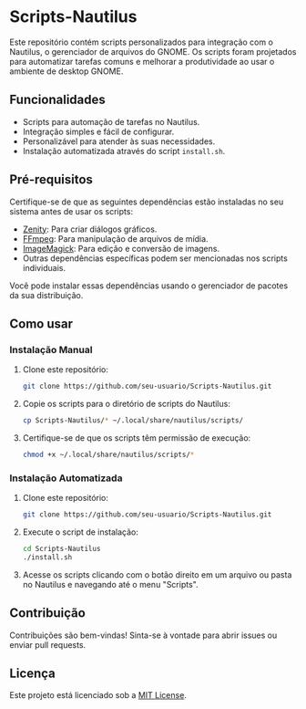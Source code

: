 # Scripts-Nautilus

Este repositório contém scripts personalizados para integração com o Nautilus, o gerenciador de arquivos do GNOME. Os scripts foram projetados para automatizar tarefas comuns e melhorar a produtividade ao usar o ambiente de desktop GNOME.

## Funcionalidades

- Scripts para automação de tarefas no Nautilus.
- Integração simples e fácil de configurar.
- Personalizável para atender às suas necessidades.
- Instalação automatizada através do script `install.sh`.

## Pré-requisitos

Certifique-se de que as seguintes dependências estão instaladas no seu sistema antes de usar os scripts:

- [Zenity](https://help.gnome.org/users/zenity/stable/): Para criar diálogos gráficos.
- [FFmpeg](https://ffmpeg.org/): Para manipulação de arquivos de mídia.
- [ImageMagick](https://imagemagick.org/): Para edição e conversão de imagens.
- Outras dependências específicas podem ser mencionadas nos scripts individuais.

Você pode instalar essas dependências usando o gerenciador de pacotes da sua distribuição.

## Como usar

### Instalação Manual

1. Clone este repositório:
    ```bash
    git clone https://github.com/seu-usuario/Scripts-Nautilus.git
    ```
2. Copie os scripts para o diretório de scripts do Nautilus:
    ```bash
    cp Scripts-Nautilus/* ~/.local/share/nautilus/scripts/
    ```
3. Certifique-se de que os scripts têm permissão de execução:
    ```bash
    chmod +x ~/.local/share/nautilus/scripts/*
    ```

### Instalação Automatizada

1. Clone este repositório:
    ```bash
    git clone https://github.com/seu-usuario/Scripts-Nautilus.git
    ```
2. Execute o script de instalação:
    ```bash
    cd Scripts-Nautilus
    ./install.sh
    ```

4. Acesse os scripts clicando com o botão direito em um arquivo ou pasta no Nautilus e navegando até o menu "Scripts".

## Contribuição

Contribuições são bem-vindas! Sinta-se à vontade para abrir issues ou enviar pull requests.

## Licença

Este projeto está licenciado sob a [MIT License](LICENSE).